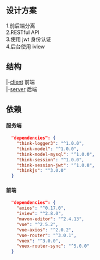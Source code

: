 ## 设计方案  

1.前后端分离  
2.RESTful API  
3.使用 jwt 身份认证  
4.后台使用 iview  


## 结构  

|-[client](https://github.com/lscho/ThinkJS-Vue.js-blog/tree/master/client) 前端  
|-[server](https://github.com/lscho/ThinkJS-Vue.js-blog/tree/master/server) 后端  

## 依赖 

#### 服务端  

```json
  "dependencies": {
    "think-logger3": "^1.0.0",
    "think-model": "^1.0.0",
    "think-model-mysql": "^1.0.0",
    "think-session": "^1.0.0",
    "think-session-jwt": "^1.0.8",
    "thinkjs": "^3.0.0"
  }
```
#### 前端 

```json
  "dependencies": {
    "axios": "^0.17.0",
    "iview": "^2.8.0",
    "mavon-editor": "^2.4.13",
    "vue": "^2.5.2",
    "vue-axios": "^2.0.2",
    "vue-router": "^3.0.1",
    "vuex": "^3.0.0",
    "vuex-router-sync": "^5.0.0"
  }
```